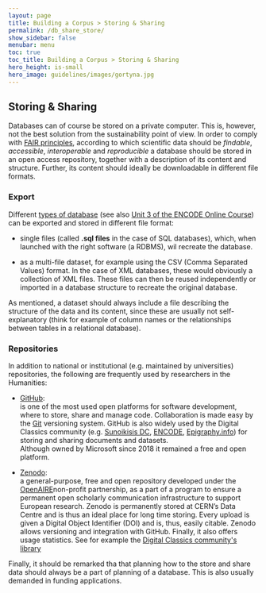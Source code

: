 ```yaml
---
layout: page
title: Building a Corpus > Storing & Sharing
permalink: /db_share_store/
show_sidebar: false
menubar: menu
toc: true
toc_title: Building a Corpus > Storing & Sharing
hero_height: is-small
hero_image: guidelines/images/gortyna.jpg
---
```


## Storing & Sharing

Databases can of course be stored on a private computer. This is, however, not the best solution from the  sustainability point of view.
In order to comply with [FAIR principles](https://www.go-fair.org/fair-principles/), according to which scientific data should be
 *findable*, *accessible*, *interoperable* and *reproducible* a database should be stored in an open access repository, together with a
  description of its content and structure. Further, its content should ideally be downloadable in different file formats.

### Export
Different  [types of database](/db_creation/) 
(see also [Unit 3 of the ENCODE Online Course](https://teach-dariah-cur.acdh-dev.oeaw.ac.at/mod/lesson/view.php?id=2503)) 
can be exported and stored in different file format:

- single files (called **.sql files** in the case of SQL databases), which, when launched with the right software (a RDBMS), 
wil recreate the database.

- as a multi-file dataset, for example using the CSV (Comma Separated Values) format. In the case of XML databases, these would obviously a collection of XML files. 
These files can then be reused independently or imported in a database structure to recreate the original database.

As mentioned, a dataset should always include a file describing the structure of the data and its content, since these are usually not self-explanatory 
(think for example of column names or the relationships between tables in a relational database).

### Repositories
In addition to national or institutional (e.g. maintained by universities) repositories, the following are frequently used by researchers in the Humanities:

- [GitHub](https://github.com/):  
is one of the most used open platforms for software development, where to store, share and manage code. Collaboration is made easy by the [Git](https://git-scm.com/) 
versioning system.
GitHub is also widely used by the Digital Classics community (e.g. [Sunoikisis DC](https://github.com/SunoikisisDC), 
[ENCODE](https://github.com/Encode-guidelines), [Epigraphy.info](https://github.com/epigraphy-info)) for storing and sharing documents and datasets.  
Although owned by Microsoft since 2018 it remained a free and open platform.

- [Zenodo](https://zenodo.org/):  
a general-purpose, free and open repository developed under the [OpenAIRE](https://www.openaire.eu/)non-profit partnership, as a part of a program 
to ensure a permanent open scholarly communication infrastructure to support European research.
Zenodo is permanently stored at CERN’s Data Centre and is thus an ideal place for long time storing.  Every upload is  given a Digital Object Identifier (DOI) and is, 
thus, easily citable. Zenodo allows versioning and integration with GitHub. Finally, it also offers usage statistics. See for example the
 [Digital Classics community's library](https://zenodo.org/communities/digiclass/)


Finally, it should be remarked tha that planning how to the store and share data should always be a part of planning of a database. 
This is also usually demanded in funding applications.
